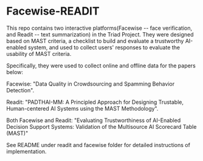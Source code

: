 # Facewise-READIT

This repo contains two interactive platforms(Facewise -- face verification, and Readit -- text summarization) in the Triad Project. They were designed based on MAST criteria, a checklist to build and evaluate a trustworthy AI-enabled system, and used to collect users' responses to evaluate the usability of MAST criteria. 

Specifically, they were used to collect online and offline data for the papers below: 

Facewise: "Data Quality in Crowdsourcing and Spamming Behavior Detection". 

Readit: "PADTHAI-MM: A Principled Approach for Designing Trustable, Human-centered AI Systems using the MAST Methodology". 

Both Facewise and Readit: "Evaluating Trustworthiness of AI-Enabled Decision Support Systems: Validation of the Multisource AI Scorecard Table (MAST)"

See README under readit and facewise folder for detailed instructions of implementation.
